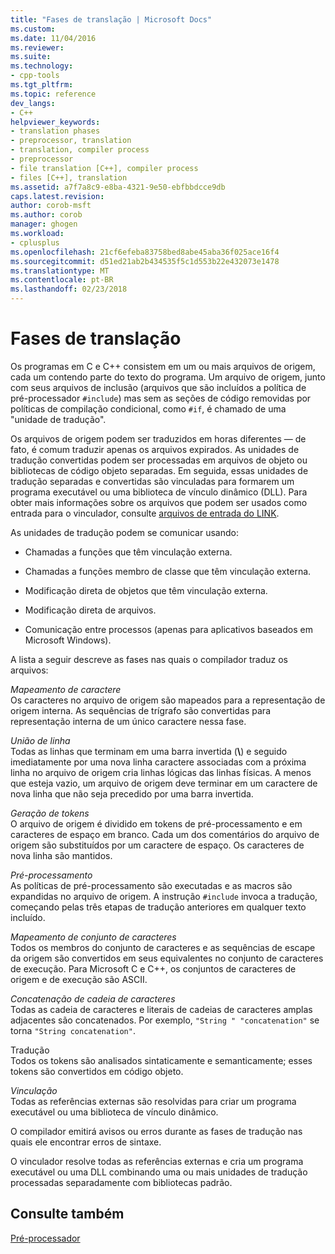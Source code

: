 ```yaml
---
title: "Fases de translação | Microsoft Docs"
ms.custom: 
ms.date: 11/04/2016
ms.reviewer: 
ms.suite: 
ms.technology:
- cpp-tools
ms.tgt_pltfrm: 
ms.topic: reference
dev_langs:
- C++
helpviewer_keywords:
- translation phases
- preprocessor, translation
- translation, compiler process
- preprocessor
- file translation [C++], compiler process
- files [C++], translation
ms.assetid: a7f7a8c9-e8ba-4321-9e50-ebfbbdcce9db
caps.latest.revision: 
author: corob-msft
ms.author: corob
manager: ghogen
ms.workload:
- cplusplus
ms.openlocfilehash: 21cf6efeba83758bed8abe45aba36f025ace16f4
ms.sourcegitcommit: d51ed21ab2b434535f5c1d553b22e432073e1478
ms.translationtype: MT
ms.contentlocale: pt-BR
ms.lasthandoff: 02/23/2018
---
```

# <a name="phases-of-translation"></a>Fases de translação
Os programas em C e C++ consistem em um ou mais arquivos de origem, cada um contendo parte do texto do programa. Um arquivo de origem, junto com seus arquivos de inclusão (arquivos que são incluídos a política de pré-processador `#include`) mas sem as seções de código removidas por políticas de compilação condicional, como `#if`, é chamado de uma "unidade de tradução".  
  
 Os arquivos de origem podem ser traduzidos em horas diferentes — de fato, é comum traduzir apenas os arquivos expirados. As unidades de tradução convertidas podem ser processadas em arquivos de objeto ou bibliotecas de código objeto separadas. Em seguida, essas unidades de tradução separadas e convertidas são vinculadas para formarem um programa executável ou uma biblioteca de vínculo dinâmico (DLL).  Para obter mais informações sobre os arquivos que podem ser usados como entrada para o vinculador, consulte [arquivos de entrada do LINK](../build/reference/link-input-files.md).  
  
 As unidades de tradução podem se comunicar usando:  
  
-   Chamadas a funções que têm vinculação externa.  
  
-   Chamadas a funções membro de classe que têm vinculação externa.  
  
-   Modificação direta de objetos que têm vinculação externa.  
  
-   Modificação direta de arquivos.  
  
-   Comunicação entre processos (apenas para aplicativos baseados em Microsoft Windows).  
  
 A lista a seguir descreve as fases nas quais o compilador traduz os arquivos:  
  
 *Mapeamento de caractere*  
 Os caracteres no arquivo de origem são mapeados para a representação de origem interna. As sequências de trígrafo são convertidas para representação interna de um único caractere nessa fase.  
  
 *União de linha*  
 Todas as linhas que terminam em uma barra invertida (**\\**) e seguido imediatamente por uma nova linha caractere associadas com a próxima linha no arquivo de origem cria linhas lógicas das linhas físicas. A menos que esteja vazio, um arquivo de origem deve terminar em um caractere de nova linha que não seja precedido por uma barra invertida.  
  
 *Geração de tokens*  
 O arquivo de origem é dividido em tokens de pré-processamento e em caracteres de espaço em branco. Cada um dos comentários do arquivo de origem são substituídos por um caractere de espaço. Os caracteres de nova linha são mantidos.  
  
 *Pré-processamento*  
 As políticas de pré-processamento são executadas e as macros são expandidas no arquivo de origem. A instrução `#include` invoca a tradução, começando pelas três etapas de tradução anteriores em qualquer texto incluído.  
  
 *Mapeamento de conjunto de caracteres*  
 Todos os membros do conjunto de caracteres e as sequências de escape da origem são convertidos em seus equivalentes no conjunto de caracteres de execução. Para Microsoft C e C++, os conjuntos de caracteres de origem e de execução são ASCII.  
  
 *Concatenação de cadeia de caracteres*  
 Todas as cadeia de caracteres e literais de cadeias de caracteres amplas adjacentes são concatenados. Por exemplo, `"String " "concatenation"` se torna `"String concatenation"`.  
  
 Tradução  
 Todos os tokens são analisados sintaticamente e semanticamente; esses tokens são convertidos em código objeto.  
  
 *Vinculação*  
 Todas as referências externas são resolvidas para criar um programa executável ou uma biblioteca de vínculo dinâmico.  
  
 O compilador emitirá avisos ou erros durante as fases de tradução nas quais ele encontrar erros de sintaxe.  
  
 O vinculador resolve todas as referências externas e cria um programa executável ou uma DLL combinando uma ou mais unidades de tradução processadas separadamente com bibliotecas padrão.  
  
## <a name="see-also"></a>Consulte também  
 [Pré-processador](../preprocessor/preprocessor.md)